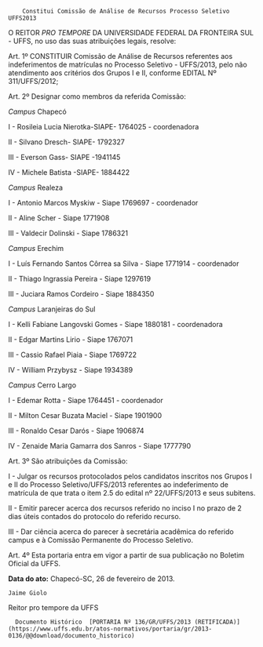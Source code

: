         Constitui Comissão de Análise de Recursos Processo Seletivo UFFS2013  

O REITOR *PRO TEMPORE* DA UNIVERSIDADE FEDERAL DA FRONTEIRA SUL - UFFS, no uso das suas atribuições legais, resolve:

 Art. 1º CONSTITUIR Comissão de Análise de Recursos referentes aos indeferimentos de matrículas no Processo Seletivo - UFFS/2013, pelo não atendimento aos critérios dos Grupos I e II, conforme EDITAL Nº 311/UFFS/2012;

 Art. 2º Designar como membros da referida Comissão:

 *Campus* Chapecó

 I - Rosileia Lucia Nierotka-SIAPE- 1764025 - coordenadora

 II - Silvano Dresch- SIAPE- 1792327

 III - Everson Gass- SIAPE -1941145

 IV - Michele Batista -SIAPE- 1884422

 *Campus* Realeza

 I - Antonio Marcos Myskiw - Siape 1769697 - coordenador

 II - Aline Scher - Siape 1771908

 III - Valdecir Dolinski - Siape 1786321

 *Campus* Erechim

 I - Luís Fernando Santos Côrrea sa Silva - Siape 1771914 - coordenador

 II - Thiago Ingrassia Pereira - Siape 1297619

 III - Juciara Ramos Cordeiro - Siape 1884350

 *Campus* Laranjeiras do Sul

 I - Kelli Fabiane Langovski Gomes - Siape 1880181 - coordenadora

 II - Edgar Martins Lirio - Siape 1767071

 III - Cassio Rafael Piaia - Siape 1769722

 IV - William Przybysz - Siape 1934389

 *Campus* Cerro Largo

 I - Edemar Rotta - Siape 1764451 - coordenador

 II - Milton Cesar Buzata Maciel - Siape 1901900

 III - Ronaldo Cesar Darós - Siape 1906874

 IV - Zenaide Maria Gamarra dos Sanros - Siape 1777790

 Art. 3º São atribuições da Comissão:

 I - Julgar os recursos protocolados pelos candidatos inscritos nos Grupos I e II do Processo Seletivo/UFFS/2013 referentes ao indeferimento de matrícula de que trata o item 2.5 do edital nº 22/UFFS/2013 e seus subitens.

 II - Emitir parecer acerca dos recursos referido no inciso I no prazo de 2 dias úteis contados do protocolo do referido recurso.

 III - Dar ciência acerca do parecer à secretária acadêmica do referido campus e à Comissão Permanente do Processo Seletivo.

 Art. 4º Esta portaria entra em vigor a partir de sua publicação no Boletim Oficial da UFFS.

  

   **Data do ato:** Chapecó-SC, 26 de fevereiro de 2013.   
 

    Jaime Giolo   
 Reitor pro tempore da UFFS 

      Documento Histórico  [PORTARIA Nº 136/GR/UFFS/2013 (RETIFICADA)](https://www.uffs.edu.br/atos-normativos/portaria/gr/2013-0136/@@download/documento_historico)     
      